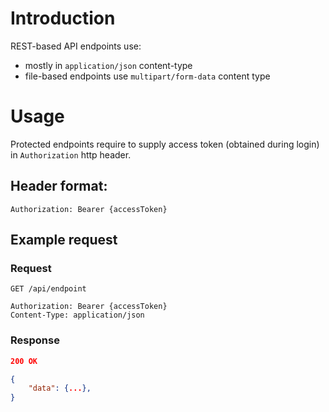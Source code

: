 # Introduction

REST-based API endpoints use:
* mostly in `application/json` content-type
* file-based endpoints use `multipart/form-data` content type

# Usage

Protected endpoints require to supply access token (obtained during login) in `Authorization` http header.

## Header format:
```
Authorization: Bearer {accessToken}
```

## Example request

### Request

```http
GET /api/endpoint

Authorization: Bearer {accessToken}
Content-Type: application/json
```

### Response

```json
200 OK

{
    "data": {...},
}
```
